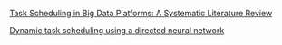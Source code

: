 [Task Scheduling in Big Data Platforms: A Systematic Literature Review](https://www.sciencedirect.com/science/article/pii/S0164121217301954)

[Dynamic task scheduling using a directed neural network](https://www.sciencedirect.com/science/article/pii/S0743731514001907)
